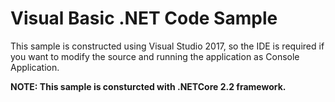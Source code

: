 # Visual Basic .NET Code Sample

This sample is constructed using Visual Studio 2017, so the IDE is required if you want to modify the source and running the application as Console Application.

__NOTE: This sample is consturcted with .NETCore 2.2 framework.__

